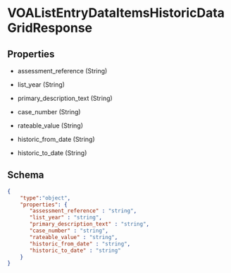 # VOAListEntryDataItemsHistoricDataGridResponse
## Properties
- assessment_reference (String)

   
- list_year (String)

   
- primary_description_text (String)

   
- case_number (String)

   
- rateable_value (String)

   
- historic_from_date (String)

   
- historic_to_date (String)

   

## Schema
```json
{
    "type":"object",
    "properties": {
       "assessment_reference" : "string",
       "list_year" : "string",
       "primary_description_text" : "string",
       "case_number" : "string",
       "rateable_value" : "string",
       "historic_from_date" : "string",
       "historic_to_date" : "string"
    }
}
```

